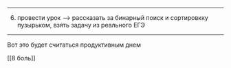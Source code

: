 
-------
6. провести урок --> рассказать за бинарный поиск и сортировкку пузырьком, взять задачу из реального ЕГЭ

-------
Вот это будет считаться продуктивным днем


[[8 боль]] 